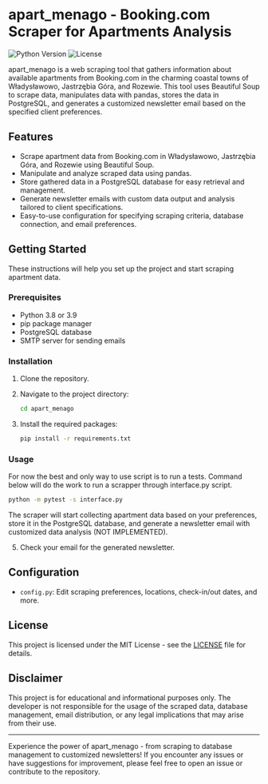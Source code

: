 # apart_menago - Booking.com Scraper for Apartments Analysis

![Python Version](https://img.shields.io/badge/python-3.8%20%7C%203.9-blue)
![License](https://img.shields.io/badge/license-MIT-green)

apart_menago is a web scraping tool that gathers information about available apartments from Booking.com in the charming coastal towns of Władysławowo, Jastrzębia Góra, and Rozewie. This tool uses Beautiful Soup to scrape data, manipulates data with pandas, stores the data in PostgreSQL, and generates a customized newsletter email based on the specified client preferences.

## Features

- Scrape apartment data from Booking.com in Władysławowo, Jastrzębia Góra, and Rozewie using Beautiful Soup.
- Manipulate and analyze scraped data using pandas.
- Store gathered data in a PostgreSQL database for easy retrieval and management.
- Generate newsletter emails with custom data output and analysis tailored to client specifications.
- Easy-to-use configuration for specifying scraping criteria, database connection, and email preferences.

## Getting Started

These instructions will help you set up the project and start scraping apartment data.

### Prerequisites

- Python 3.8 or 3.9
- pip package manager
- PostgreSQL database
- SMTP server for sending emails

### Installation

1. Clone the repository.

2. Navigate to the project directory:

   ```bash
   cd apart_menago
   ```

3. Install the required packages:

   ```bash
   pip install -r requirements.txt
   ```

### Usage

   For now the best and only way to use script is to run a tests. Command below will do the work to run a scrapper through interface.py script.

   ```bash
   python -m pytest -s interface.py
   ```

   The scraper will start collecting apartment data based on your preferences, store it in the PostgreSQL database, and generate a newsletter email with customized data analysis (NOT IMPLEMENTED).

5. Check your email for the generated newsletter.

## Configuration

- `config.py`: Edit scraping preferences, locations, check-in/out dates, and more.

## License

This project is licensed under the MIT License - see the [LICENSE](LICENSE) file for details.

## Disclaimer

This project is for educational and informational purposes only. The developer is not responsible for the usage of the scraped data, database management, email distribution, or any legal implications that may arise from their use.

---

Experience the power of apart_menago - from scraping to database management to customized newsletters! If you encounter any issues or have suggestions for improvement, please feel free to open an issue or contribute to the repository.
